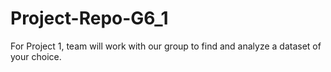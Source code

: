 # Project-Repo-G6_1
For Project 1, team will work with our group to find and analyze a dataset of your choice.
